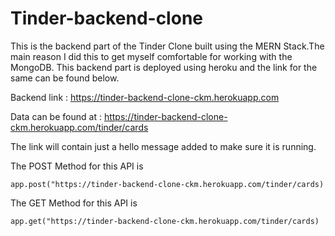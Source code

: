 # Tinder-backend-clone

This is the backend part of the Tinder Clone built using the MERN Stack.The main reason I did this to get myself comfortable for working with the MongoDB.
This backend part is deployed using heroku and the link for the same can be found below.

Backend link : https://tinder-backend-clone-ckm.herokuapp.com

Data can be found at : https://tinder-backend-clone-ckm.herokuapp.com/tinder/cards

The link will contain just a hello message added to make sure it is running.

The POST Method for this API is 
```
app.post("https://tinder-backend-clone-ckm.herokuapp.com/tinder/cards)
```
The GET Method for this API is 
```
app.get("https://tinder-backend-clone-ckm.herokuapp.com/tinder/cards)
```




